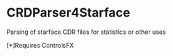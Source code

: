 # CRDParser4Starface
Parsing of starface CDR files for statistics or other uses

[*]Requires ControlsFX
